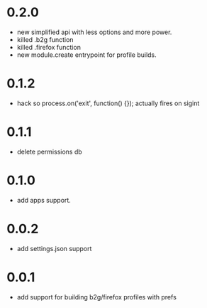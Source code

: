# 0.2.0
  - new simplified api with less options and more power.
  - killed .b2g function
  - killed .firefox function
  - new module.create entrypoint for profile builds.

# 0.1.2
  - hack so process.on('exit', function() {}); actually fires on sigint

# 0.1.1
  - delete permissions db

# 0.1.0
  - add apps support.

# 0.0.2
  - add settings.json support

# 0.0.1
  - add support for building b2g/firefox profiles with prefs
